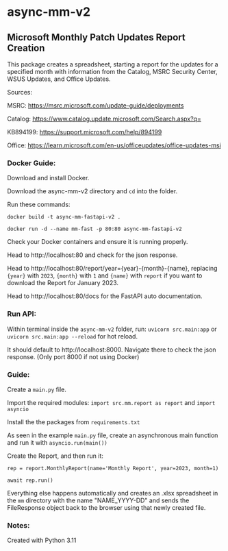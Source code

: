 # async-mm-v2

## Microsoft Monthly Patch Updates Report Creation
This package creates a spreadsheet, starting a report for the updates for a specified month with information from the Catalog, MSRC Security Center, WSUS Updates, and Office Updates.

Sources:

MSRC: https://msrc.microsoft.com/update-guide/deployments

Catalog: https://www.catalog.update.microsoft.com/Search.aspx?q=

KB894199: https://support.microsoft.com/help/894199

Office: https://learn.microsoft.com/en-us/officeupdates/office-updates-msi


### Docker Guide:

Download and install Docker.

Download the async-mm-v2 directory and `cd` into the folder.

Run these commands:

`docker build -t async-mm-fastapi-v2 .`

`docker run -d --name mm-fast -p 80:80 async-mm-fastapi-v2`

Check your Docker containers and ensure it is running properly.

Head to http://localhost:80 and check for the json response.

Head to http://localhost:80/report/year={year}-{month}-{name}, replacing `{year}` with `2023`, `{month}` with `1` and `{name}` with `report` if you want to download the Report for January 2023.

Head to http://localhost:80/docs for the FastAPI auto documentation.


### Run API:

Within terminal inside the `async-mm-v2` folder, run: `uvicorn src.main:app` or `uvicorn src.main:app --reload` for hot reload.

It should default to http://localhost:8000. Navigate there to check the json response. (Only port 8000 if not using Docker)


### Guide:

Create a `main.py` file.

Import the required modules: `import src.mm.report as report` and `import asyncio`

Install the the packages from `requirements.txt`

As seen in the example `main.py` file, create an asynchronous main function and run it with `asyncio.run(main())`

Create the Report, and then run it:

`rep = report.MonthlyReport(name='Monthly Report', year=2023, month=1)`

`await rep.run()`

Everything else happens automatically and creates an .xlsx spreadsheet in the `mm` directory with the name "NAME_YYYY-DD" and sends the FileResponse object back to the browser using that newly created file.

### Notes:

Created with Python 3.11
